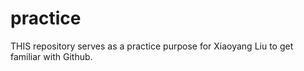 # practice
THIS repository serves as a practice purpose for Xiaoyang Liu to get familiar with Github.
